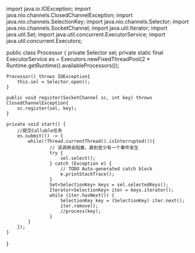 import java.io.IOException;
import java.nio.channels.ClosedChannelException;
import java.nio.channels.SelectionKey;
import java.nio.channels.Selector;
import java.nio.channels.SocketChannel;
import java.util.Iterator;
import java.util.Set;
import java.util.concurrent.ExecutorService;
import java.util.concurrent.Executors;

public class Processor {
	private Selector sel;
	private static final ExecutorService es = Executors.newFixedThreadPool(2 * Runtime.getRuntime().availableProcessors());
	
	Processor() throws IOException{
		this.sel = Selector.open();
	}
	
	public void register(SocketChannel sc, int key) throws ClosedChannelException{
		sc.register(sel, key);
	}
	
	private void start() {
		//提交Callable任务
		es.submit(() -> {
			while(!Thread.currentThread().isInterrupted()){  
		            // 该调用会阻塞，直到至少有一个事件发生  
		            try {
						sel.select();
					} catch (Exception e) {
						// TODO Auto-generated catch block
						e.printStackTrace();
					}   
		            Set<SelectionKey> keys = sel.selectedKeys();  
		            Iterator<SelectionKey> iter = keys.iterator();  
		            while (iter.hasNext()) {   
		                SelectionKey key = (SelectionKey) iter.next();   
		                iter.remove();   
		                //process(key);   
		            }   
			}
		});
	}
}
